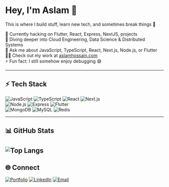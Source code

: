 
# Hey, I'm Aslam 👋  

This is where I build stuff, learn new tech, and sometimes break things 🚀  

🔭 Currently hacking on Flutter, React, Express, NextJS, projects  
🌱 Diving deeper into Cloud Engineering, Data Science & Distributed Systems  
💬 Ask me about JavaScript, TypeScript, React, Next.js, Node.js, or Flutter
👨‍💻 Check out my work at [aslamhossain.com](https://www.aslamhossain.com)  
⚡ Fun fact: I still somehow enjoy debugging 😅  

---

## ⚡ Tech Stack  
![JavaScript](https://img.shields.io/badge/-JavaScript-F7DF1E?logo=javascript&logoColor=000) 
![TypeScript](https://img.shields.io/badge/-TypeScript-3178C6?logo=typescript&logoColor=fff) 
![React](https://img.shields.io/badge/-React-61DAFB?logo=react&logoColor=000) 
![Next.js](https://img.shields.io/badge/-Next.js-000?logo=next.js)  
![Node.js](https://img.shields.io/badge/-Node.js-339933?logo=node.js&logoColor=fff) 
![Express](https://img.shields.io/badge/-Express-000?logo=express) 
![Flutter](https://img.shields.io/badge/-Flutter-02569B?logo=flutter&logoColor=fff)  
![MongoDB](https://img.shields.io/badge/-MongoDB-47A248?logo=mongodb&logoColor=fff) 
![MySQL](https://img.shields.io/badge/-MySQL-4479A1?logo=mysql&logoColor=fff) 
![Redis](https://img.shields.io/badge/-Redis-DC382D?logo=redis&logoColor=fff)  

---

## 📊 GitHub Stats  
![Top Langs](https://github-readme-stats.vercel.app/api/top-langs/?username=codexaslam&layout=compact)
---

## 🌐 Connect  
[![Portfolio](https://img.shields.io/badge/Portfolio-000?logo=vercel&logoColor=fff)](https://aslamhossain.com) 
[![LinkedIn](https://img.shields.io/badge/LinkedIn-0A66C2?logo=linkedin&logoColor=fff)](https://linkedin.com/in/aslamhossain) 
[![Email](https://img.shields.io/badge/Email-D14836?logo=gmail&logoColor=fff)](mailto:aslamhossain.dev@gmail.com)  
